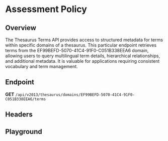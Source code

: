 <script setup>
import SwaggerUI from "@/swagger/view/SwaggerUI.vue"
import swaggerJson from "@/swagger/json/thesaurus/national-report/assessment-progress.json";

const swaggerSpecs = [
  { json:swaggerJson, protected: false },
]
</script>

# Assessment Policy

## Overview

The Thesaurus Terms API provides access to structured metadata for terms within specific domains of a thesaurus. This particular endpoint retrieves terms from the EF99BEFD-5070-41C4-91F0-C051B338EEA6 domain, allowing users to query multilingual term details, hierarchical relationships, and additional metadata. It is valuable for applications requiring consistent vocabulary and term management.


## Endpoint

**GET** `/api/v2013/thesaurus/domains/EF99BEFD-5070-41C4-91F0-C051B338EEA6/terms`

## Headers
<!--@include: @/../components/common/header/accept.md-->

## Playground

<SwaggerUI :swaggerSpecs="swaggerSpecs" />